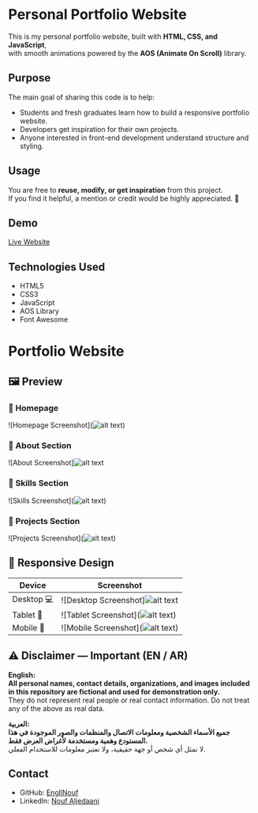 # Personal Portfolio Website

This is my personal portfolio website, built with **HTML, CSS, and JavaScript**,  
with smooth animations powered by the **AOS (Animate On Scroll)** library.  

##  Purpose
The main goal of sharing this code is to help:
- Students and fresh graduates learn how to build a responsive portfolio website.
- Developers get inspiration for their own projects.
- Anyone interested in front-end development understand structure and styling.

##  Usage
You are free to **reuse, modify, or get inspiration** from this project.  
If you find it helpful, a mention or credit would be highly appreciated. 🙌

##  Demo
[Live Website](https://your-portfolio-link.com)

##  Technologies Used
- HTML5  
- CSS3  
- JavaScript  
- AOS Library  
- Font Awesome  

# Portfolio Website

## 🖼️ Preview

### 🔹 Homepage
![Homepage Screenshot](![alt text](image.png))

### 🔹 About Section
![About Screenshot]![alt text](image-1.png)

### 🔹 Skills Section
![Skills Screenshot](![alt text](image-2.png))

### 🔹 Projects Section
![Projects Screenshot](![alt text](image-3.png))

## 📱 Responsive Design

| Device      | Screenshot |
|-------------|------------|
| Desktop 💻  | ![Desktop Screenshot]![alt text](image-4.png) |
| Tablet 📱   | ![Tablet Screenshot](![alt text](image-5.png)) |
| Mobile 📲   | ![Mobile Screenshot](![alt text](image-6.png)) |



## ⚠️ Disclaimer — Important (EN / AR)

**English:**  
**All personal names, contact details, organizations, and images included in this repository are fictional and used for demonstration only.**  
They do not represent real people or real contact information. Do not treat any of the above as real data.

**العربية:**  
**جميع الأسماء الشخصية ومعلومات الاتصال والمنظمات والصور الموجودة في هذا المستودع وهمية ومستخدمة لأغراض العرض فقط.**  
لا تمثل أي شخص أو جهة حقيقية، ولا تعتبر معلومات للاستخدام الفعلي.

## Contact
- GitHub: [EngllNouf](https://github.com/EngllNouf)  
- LinkedIn: [Nouf Aljedaani](https://linkedin.com/in/nouf-aljedaani-14ba9a284)  
